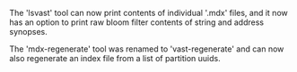 The 'lsvast' tool can now print contents of individual '.mdx' files,
and it now has an option to print raw bloom filter contents of string
and address synopses.

The 'mdx-regenerate' tool was renamed to 'vast-regenerate' and can
now also regenerate an index file from a list of partition uuids.
